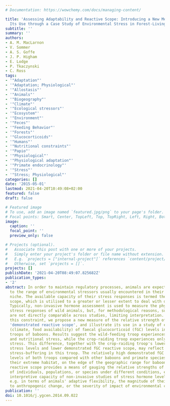 ```yaml
---
# Documentation: https://wowchemy.com/docs/managing-content/

title: 'Assessing Adaptability and Reactive Scope: Introducing a New Measure and Illustrating
  Its Use through a Case Study of Environmental Stress in Forest-Living Baboons'
subtitle: ''
summary: ''
authors:
- A. M. MacLarnon
- V. Sommer
- A. S. Goffe
- J. P. Higham
- E. Lodge
- P. Tkaczynski
- C. Ross
tags:
- '"Adaptation"'
- '"Adaptation; Physiological"'
- '"Allostasis"'
- '"Animals"'
- '"Biogeography"'
- '"Climate"'
- '"Ecological stressors"'
- '"Ecosystem"'
- '"Environment"'
- '"Feces"'
- '"Feeding Behavior"'
- '"Forests"'
- '"Glucocorticoids"'
- '"Humans"'
- '"Nutritional constraints"'
- '"Papio"'
- '"Physiological"'
- '"Physiological adaptation"'
- '"Primate endocrinology"'
- '"Stress"'
- '"Stress; Physiological"'
categories: []
date: '2015-05-01'
lastmod: 2021-04-20T10:49:08+02:00
featured: false
draft: false

# Featured image
# To use, add an image named `featured.jpg/png` to your page's folder.
# Focal points: Smart, Center, TopLeft, Top, TopRight, Left, Right, BottomLeft, Bottom, BottomRight.
image:
  caption: ''
  focal_point: ''
  preview_only: false

# Projects (optional).
#   Associate this post with one or more of your projects.
#   Simply enter your project's folder or file name without extension.
#   E.g. `projects = ["internal-project"]` references `content/project/deep-learning/index.md`.
#   Otherwise, set `projects = []`.
projects: []
publishDate: '2021-04-20T08:49:07.825682Z'
publication_types:
- '2'
abstract: In order to maintain regulatory processes, animals are expected to be adapted
  to the range of environmental stressors usually encountered in their environmental
  niche. The available capacity of their stress responses is termed their reactive
  scope, which is utilised to a greater or lesser extent to deal with different stressors.
  Typically, non-invasive hormone assessment is used to measure the physiological
  stress responses of wild animals, but, for methodological reasons, such measurements
  are not directly comparable across studies, limiting interpretation. To overcome
  this constraint, we propose a new measure of the relative strength of stress responses,
  'demonstrated reactive scope', and illustrate its use in a study of ecological correlates
  (climate, food availability) of faecal glucocorticoid (fGC) levels in two forest-living
  troops of baboons. Results suggest the wild-feeding troop experiences both thermoregulatory
  and nutritional stress, while the crop-raiding troop experiences only thermoregulatory
  stress. This difference, together with the crop-raiding troop's lower overall physiological
  stress levels and lower demonstrated fGC reactive scope, may reflect nutritional
  stress-buffering in this troop. The relatively high demonstrated fGC reactive scope
  levels of both troops compared with other baboons and primate species, may reflect
  their extreme habitat, on the edge of the geographic range for baboons. Demonstrated
  reactive scope provides a means of gauging the relative strengths of stress responses
  of individuals, populations, or species under different conditions, enhancing the
  interpretive capacity of non-invasive studies of stress hormone levels in wild populations,
  e.g. in terms of animals' adaptive flexibility, the magnitude of their response
  to anthropogenic change, or the severity of impact of environmental conditions.
publication: ''
doi: 10.1016/j.ygcen.2014.09.022
---
```

